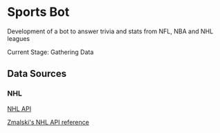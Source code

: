 # Sports Bot
Development of a bot to answer trivia and stats from NFL, NBA and NHL leagues

Current Stage: Gathering Data

## Data Sources

### NHL

[NHL API](http://api-web.nhle.com)

[Zmalski's NHL API reference](https://github.com/Zmalski/NHL-API-Reference)
